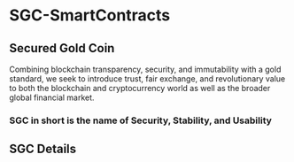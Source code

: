 # SGC-SmartContracts

## Secured Gold Coin 
Combining blockchain transparency, security, and immutability with a gold standard, we seek to introduce trust, fair exchange, and revolutionary value to both the blockchain and cryptocurrency world as well as the broader global financial market. 
### SGC in short is the name of Security, Stability, and Usability

## SGC Details
```

```
